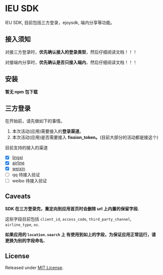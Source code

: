 # IEU SDK

IEU SDK, 目前包括三方登录，ejoysdk, 端内分享等功能。

## 接入须知

对接三方登录时，**优先确认接入的登录类型**，然后仔细阅读文档！！！

对接端内分享时，**优先确认是否只接入端内**，然后仔细阅读文档！！！

## 安装

**暂无 npm 包下载**

## 三方登录

在开始前，请先做如下的事情。

1. 本次活动(应用)需要接入的**登录渠道**。
2. 本次活动(应用)是否需要接入 **fission_token。**(目前大部分的活动都是接这个)

目前支持的接入的渠道

- [x] [lingxi](/lingxi)
- [x] [airline](/airline)
- [x] [weixin](/weixin)
- [ ] qq 待接入验证
- [ ] weibo 待接入验证

## Caveats

**SDK 在三方登录完，重定向到应用首页时会删除 url 上内置的保留字段.**

这些字段目前包括 `client_id`, `access_code`, `third_party_channel`, `airline_type`, `os`.

**如果应用的 `location.search` 上 有使用到如上的字段，为保证应用正常运行，请更换为别的字段命名.**


## License

Released under [MIT License](./LICENSE).
